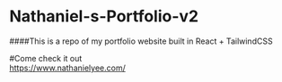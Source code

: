 # Nathaniel-s-Portfolio-v2

####This is a repo of my portfolio website built in React + TailwindCSS

#Come check it out  
https://www.nathanielyee.com/
